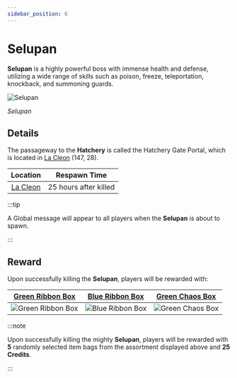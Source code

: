```yaml
---
sidebar_position: 6
---
```


# Selupan

**Selupan** is a highly powerful boss with immense health and defense, utilizing a wide range of skills such as poison, freeze, teleportation, knockback, and summoning guards.

![Selupan](/img/monsters/special/bosses/selupan.jpg)

_Selupan_

## Details

The passageway to the **Hatchery** is called the Hatchery Gate Portal, which is located in [La Cleon](/maps/la-cleon) (147, 28).

|          Location          |     Respawn Time      |
| :------------------------: | :-------------------: |
| [La Cleon](/maps/la-cleon) | 25 hours after killed |

:::tip

A Global message will appear to all players when the **Selupan** is about to spawn.

:::

## Reward

Upon successfully killing the **Selupan**, players will be rewarded with:

|     [Green Ribbon Box](/items/item-bags/exc/green-ribbon-box)     |     [Blue Ribbon Box](/items/item-bags/exc/blue-ribbon-box)     |   [Green Chaos Box](/items/item-bags/exc/green-chaos-box)    |
| :---------------------------------------------------------------: | :-------------------------------------------------------------: | :----------------------------------------------------------: |
| ![Green Ribbon Box](/img/items/item-bags/box-of-green-ribbon.png) | ![Blue Ribbon Box](/img/items/item-bags/box-of-blue-ribbon.png) | ![Green Chaos Box](/img/items/item-bags/green-chaos-box.png) |

:::note

Upon successfully killing the mighty **Selupan**, players will be rewarded with **5** randomly selected item bags from the assortment displayed above and **25 Credits**.

:::
